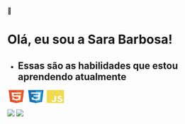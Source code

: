 👋<h1>Olá, eu sou a Sara Barbosa!</h1>

- <h2> Essas são as habilidades que estou aprendendo atualmente</h2>
  <div>
<img align="center" alt="Sara-HTML" height="30" width="40" 
  src="https://raw.githubusercontent.com/devicons/devicon/master/icons/html5/html5-original.svg">
<img align="center" alt="Sara-CSS" height="30" width="40" 
  src="https://raw.githubusercontent.com/devicons/devicon/master/icons/css3/css3-original.svg">
<img align="center" alt="Sara-Js" height="30" width="40" src="https://raw.githubusercontent.com/devicons/devicon/master/icons/javascript/javascript-plain.svg">
</div>
<div>
  <a href = "mailto:saragabriele748@gmail.com"><img src="https://img.shields.io/badge/-Gmail-%23333?style=for-the-badge&logo=gmail&logoColor=white" target="_blank"></a>
  <a href="[https://www.linkedin.com/in/rafaella-ballerini-45875016a](https://www.linkedin.com/in/sara-gabriele-barbosa/)" target="_blank"><img src="https://img.shields.io/badge/-LinkedIn-%230077B5?style=for-the-badge&logo=linkedin&logoColor=white" target="_blank"></a>
</div>


